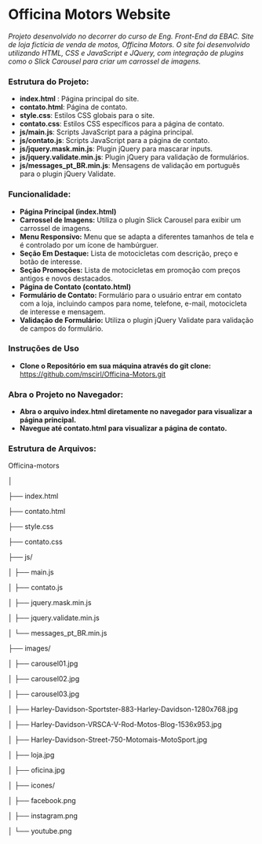 # Officina Motors Website

*Projeto desenvolvido no decorrer do curso de Eng. Front-End da EBAC. Site de loja fictícia de venda de motos, Officina Motors. O site foi desenvolvido utilizando HTML, CSS e JavaScript e JQuery, com integração de plugins como o Slick Carousel para criar um carrossel de imagens.*

### Estrutura do Projeto:
- **index.html** : Página principal do site.
- **contato.html**: Página de contato.
- **style.css**: Estilos CSS globais para o site.
- **contato.css**: Estilos CSS específicos para a página de contato.
- **js/main.js**: Scripts JavaScript para a página principal.
- **js/contato.js**: Scripts JavaScript para a página de contato.
- **js/jquery.mask.min.js**: Plugin jQuery para mascarar inputs.
- **js/jquery.validate.min.js**: Plugin jQuery para validação de formulários.
- **js/messages_pt_BR.min.js**: Mensagens de validação em português para o plugin jQuery Validate.

### Funcionalidade:
- **Página Principal (index.html)**
- **Carrossel de Imagens:** Utiliza o plugin Slick Carousel para exibir um carrossel de imagens.
- **Menu Responsivo:** Menu que se adapta a diferentes tamanhos de tela e é controlado por um ícone de hambúrguer.
- **Seção Em Destaque:** Lista de motocicletas com descrição, preço e botão de interesse.
- **Seção Promoções:** Lista de motocicletas em promoção com preços antigos e novos destacados.
- **Página de Contato (contato.html)**
- **Formulário de Contato:** Formulário para o usuário entrar em contato com a loja, incluindo campos para nome, telefone, e-mail, motocicleta de interesse e mensagem.
- **Validação de Formulário:** Utiliza o plugin jQuery Validate para validação de campos do formulário.

### Instruções de Uso
- **Clone o Repositório em sua máquina através do git clone:** https://github.com/mscirl/Officina-Motors.git

### Abra o Projeto no Navegador:
- **Abra o arquivo index.html diretamente no navegador para visualizar a página principal.**
- **Navegue até contato.html para visualizar a página de contato.**

### Estrutura de Arquivos:

Officina-motors

│

├── index.html

├── contato.html

├── style.css

├── contato.css

├── js/

│   ├── main.js

│   ├── contato.js

│   ├── jquery.mask.min.js

│   ├── jquery.validate.min.js

│   └── messages_pt_BR.min.js

├── images/

│   ├── carousel01.jpg

│   ├── carousel02.jpg

│   ├── carousel03.jpg

│   ├── Harley-Davidson-Sportster-883-Harley-Davidson-1280x768.jpg

│   ├── Harley-Davidson-VRSCA-V-Rod-Motos-Blog-1536x953.jpg

│   ├── Harley-Davidson-Street-750-Motomais-MotoSport.jpg

│   ├── loja.jpg

│   ├── oficina.jpg

│   ├── icones/

│       ├── facebook.png

│       ├── instagram.png

│       └── youtube.png


